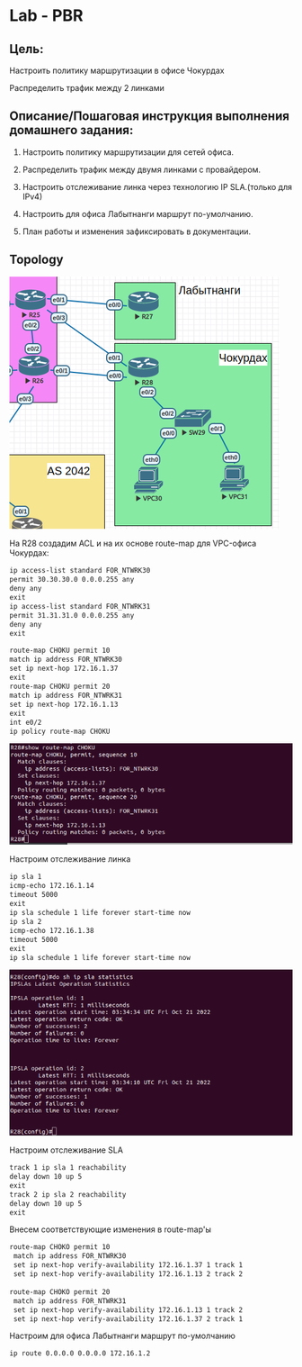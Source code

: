 # Lab - PBR

## Цель:
   Настроить политику маршрутизации в офисе Чокурдах
   
   Распределить трафик между 2 линками


## Описание/Пошаговая инструкция выполнения домашнего задания:
   1. Настроить политику маршрутизации для сетей офиса.
   
   2. Распределить трафик между двумя линками с провайдером.
   
   3. Настроить отслеживание линка через технологию IP SLA.(только для IPv4)
   
   4. Настроить для офиса Лабытнанги маршрут по-умолчанию.
   
   5. План работы и изменения зафиксировать в документации.

## Topology

![](img/topology.png)

   На R28 создадим ACL и на их основе route-map для VPC-офиса Чокурдах:

```
ip access-list standard FOR_NTWRK30
permit 30.30.30.0 0.0.0.255 any
deny any
exit
ip access-list standard FOR_NTWRK31
permit 31.31.31.0 0.0.0.255 any
deny any
exit
```

```
route-map CHOKU permit 10
match ip address FOR_NTWRK30
set ip next-hop 172.16.1.37
exit
route-map CHOKU permit 20
match ip address FOR_NTWRK31
set ip next-hop 172.16.1.13
exit
int e0/2
ip policy route-map CHOKU
```

![](img/pbr_r28.png)

   Настроим отслеживание линка

```
ip sla 1
icmp-echo 172.16.1.14
timeout 5000
exit
ip sla schedule 1 life forever start-time now
ip sla 2
icmp-echo 172.16.1.38
timeout 5000
exit
ip sla schedule 1 life forever start-time now
```

![](img/sla_r28.png)

   Настроим отслеживание SLA

```
track 1 ip sla 1 reachability
delay down 10 up 5
exit
track 2 ip sla 2 reachability
delay down 10 up 5
exit
```
   Внесем соответствующие изменения в route-map'ы

```
route-map CHOKO permit 10
 match ip address FOR_NTWRK30
 set ip next-hop verify-availability 172.16.1.37 1 track 1
 set ip next-hop verify-availability 172.16.1.13 2 track 2

route-map CHOKO permit 20
 match ip address FOR_NTWRK31
 set ip next-hop verify-availability 172.16.1.13 1 track 2
 set ip next-hop verify-availability 172.16.1.37 2 track 1
```

   Настроим для офиса Лабытнанги маршрут по-умолчанию
   
```
ip route 0.0.0.0 0.0.0.0 172.16.1.2
```

